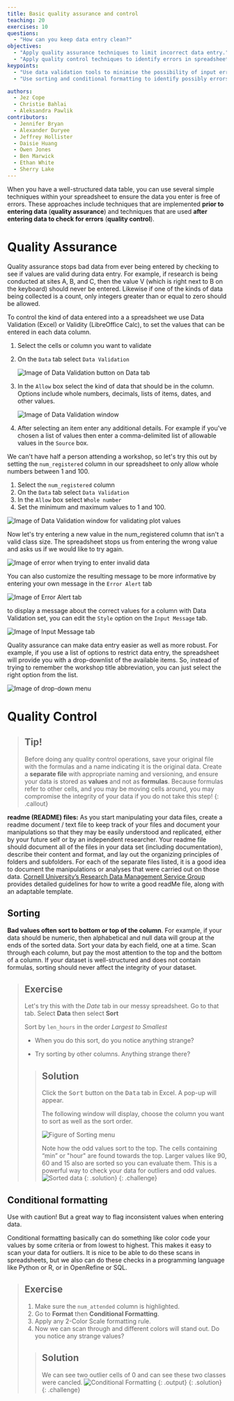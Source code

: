 ```yaml
---
title: Basic quality assurance and control
teaching: 20
exercises: 10
questions:
  - "How can you keep data entry clean?"
objectives:
  - "Apply quality assurance techniques to limit incorrect data entry."
  - "Apply quality control techniques to identify errors in spreadsheets."
keypoints:
  - "Use data validation tools to minimise the possibility of input errors."
  - "Use sorting and conditional formatting to identify possibly errors."

authors:
  - Jez Cope
  - Christie Bahlai
  - Aleksandra Pawlik
contributors:
  - Jennifer Bryan
  - Alexander Duryee
  - Jeffrey Hollister
  - Daisie Huang
  - Owen Jones
  - Ben Marwick
  - Ethan White
  - Sherry Lake
---
```



When you have a well-structured data table, you can use several simple
techniques within your spreadsheet to ensure the data you enter is
free of errors. These approaches include techniques that are
implemented **prior to entering data** (**quality assurance**) and
techniques that are used **after entering data to check for errors**
(**quality control**).

# Quality Assurance

Quality assurance stops bad data from ever being entered by checking to see if
values are valid during data entry. For example, if research is being conducted
at sites A, B, and C, then the value V (which is right next to B on the
keyboard) should never be entered. Likewise if one of the kinds of data being
collected is a count, only integers greater than or equal to zero should be
allowed.

To control the kind of data entered into a a spreadsheet we use Data Validation
(Excel) or Validity (LibreOffice Calc), to set the values that can be entered
in each data column.

1. Select the cells or column you want to validate

2. On the `Data` tab select `Data Validation`

   ![Image of Data Validation button on Data tab](../fig/data_validation.png)

3. In the `Allow` box select the kind of data that should be in the
   column. Options include whole numbers, decimals, lists of items, dates, and
   other values.

   ![Image of Data Validation window](../fig/data_validation_window.png)

4. After selecting an item enter any additional details. For example if you've
   chosen a list of values then enter a comma-delimited list of allowable
   values in the `Source` box.

We can't have half a person attending a workshop, so let's try this
out by setting the `num_registered` column in our spreadsheet to only
allow whole numbers between 1 and 100.

1. Select the `num_registered` column
2. On the `Data` tab select `Data Validation`
3. In the `Allow` box select `Whole number`
4. Set the minimum and maximum values to 1 and 100.

![Image of Data Validation window for validating plot values](../fig/4_data-validation-whole-num.png)

Now let's try entering a new value in the num_registered column that isn't a valid class size. The spreadsheet stops us from entering the wrong value and asks us if we would like to try again.

![Image of error when trying to enter invalid data](../fig/4_data-validation-alert.png)

You can also customize the resulting message to be more informative by entering
your own message in the `Error Alert` tab

![Image of Error Alert tab](../fig/4_data-validation-error-msg.png)


to display a message about the correct values for a column with Data Validation set, you can edit the `Style`
option on the `Input Message` tab.

![Image of Input Message tab](../fig/4_data-validation-input-message.png)

Quality assurance can make data entry easier as well as more robust. For
example, if you use a list of options to restrict data entry, the spreadsheet
will provide you with a drop-downlist of the available items. So, instead of
trying to remember the workshop title abbreviation, you can just select the
right option from the list.

![Image of drop-down menu](../fig/4_data-validation-auto-complete.png)

# Quality Control

> ## Tip!
>
> Before doing any quality control operations, save your original file with the formulas and a name indicating it is the original data. Create a **separate file** with appropriate naming and versioning, and ensure your data is stored as **values** and not as **formulas**.  Because formulas refer to other cells, and you may be moving cells around, you may compromise the integrity of your data if you do not take this step!
{: .callout}

**readme (README) files:** As you start manipulating your data files, create a readme document / text file to keep track of your files and document your manipulations so that they may be easily understood and replicated, either by your future self or by an independent researcher. Your readme file should document all of the files in your data set (including documentation), describe their content and format, and lay out the organizing principles of folders and subfolders. For each of the separate files listed, it is a good idea to document the manipulations or analyses that were carried out on those data. [Cornell University’s Research Data Management Service Group](https://data.research.cornell.edu/content/readme) provides detailed guidelines for how to write a good readMe file, along with an adaptable template.

## Sorting

**Bad values often sort to bottom or top of the column**. For example, if your data should be numeric, then alphabetical and null data will group at the ends of the sorted data. Sort your data by each field, one at a time. Scan through each column, but pay the most attention to the top and the bottom of a column.
If your dataset is well-structured and does not contain formulas, sorting should never affect the integrity of your dataset.

> ## Exercise
>
> Let's try this with the *Date* tab in our messy spreadsheet. Go to that tab. Select
> **Data** then select **Sort**
>
> Sort by `len_hours` in the order *Largest to Smallest*
>
> - When you do this sort, do you notice anything strange?
>
> - Try sorting by other columns. Anything strange there?
>
>> ## Solution
>>
>> Click the <kbd>Sort</kbd> button on the <kbd>Data</kbd> tab in Excel. A pop-up will appear.
>>
>> The following window will display, choose the column you want to sort as well as the sort order.
>>
>>![Figure of Sorting menu](../fig/4-sort-len_hours.png)
>>
>>Note how the odd values sort to the top. The cells containing  “min” or "hour" are   found towards the top. Larger values like 90, 60 and 15 also are sorted so you can evaluate them. This is a powerful way to check your data for outliers and odd values.
>>![Sorted data](../fig/4-sorted-len_hours.png)
> {: .solution}
{: .challenge}


## Conditional formatting ##

Use with caution! But a great way to flag inconsistent values when entering data.

Conditional formatting basically can do something like color code your values by some
criteria or from lowest to highest. This makes it easy to scan your data for outliers. It is nice to be able to do these scans in spreadsheets, but we also can do these
checks in a programming language like Python or R, or in OpenRefine or SQL.

> ## Exercise
>
> 1. Make sure the `num_attended` column is highlighted.
> 1. Go to **Format** then **Conditional Formatting**.
> 1. Apply any 2-Color Scale formatting rule.
> 1. Now we can scan through and different colors will stand out. Do you notice any strange values?
>
>> ## Solution
>> We can see two outlier cells of 0 and can see these two classes were cancled.
>>![Conditional Formatting](../fig/4_conditional-formatting.png)
>>{: .output}
> {: .solution}
{: .challenge}

